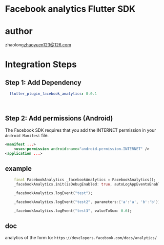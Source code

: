 # Facebook analytics Flutter SDK 

# author

zhaolong<zhaoyuen123@126.com>

# Integration Steps

## Step 1: Add Dependency


```yaml
  flutter_plugin_facebook_analytics: 0.0.1
```

<br/>

## Step 2: Add permissions (Android)

The Facebook SDK requires that you add the INTERNET permission in your `Android Manifest` file.

```xml
<manifest ...>
    <uses-permission android:name="android.permission.INTERNET" />
<application ...>
```

## example

```dart
    final FacebookAnalytics _facebookAnalytics = FacebookAnalytics();
    _facebookAnalytics.init(isDebugEnabled: true, autoLogAppEventsEnabled: true);

    _facebookAnalytics.logEvent("test");

    _facebookAnalytics.logEvent("test2", parameters:{'a':'a', 'b':'b'});

    _facebookAnalytics.logEvent("test3", valueToSum: 0.6);
``` 
## doc
  analytics of the form to:
    `https://developers.facebook.com/docs/analytics/`